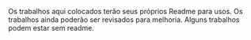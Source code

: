 Os trabalhos aqui colocados terão seus próprios Readme para usos.
Os trabalhos ainda poderão ser revisados para melhoria.
Alguns trabalhos podem estar sem readme.

